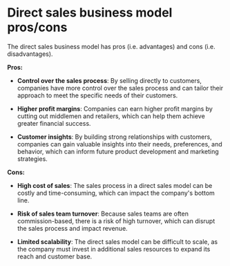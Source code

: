 # Direct sales business model pros/cons

The direct sales business model has pros (i.e. advantages) and cons (i.e. disadvantages).

**Pros:**

* **Control over the sales process**: By selling directly to customers, companies have more control over the sales process and can tailor their approach to meet the specific needs of their customers.

* **Higher profit margins**: Companies can earn higher profit margins by cutting out middlemen and retailers, which can help them achieve greater financial success.

* **Customer insights**: By building strong relationships with customers, companies can gain valuable insights into their needs, preferences, and behavior, which can inform future product development and marketing strategies.

**Cons:**

* **High cost of sales**: The sales process in a direct sales model can be costly and time-consuming, which can impact the company's bottom line.

* **Risk of sales team turnover**: Because sales teams are often commission-based, there is a risk of high turnover, which can disrupt the sales process and impact revenue.

* **Limited scalability**: The direct sales model can be difficult to scale, as the company must invest in additional sales resources to expand its reach and customer base.
